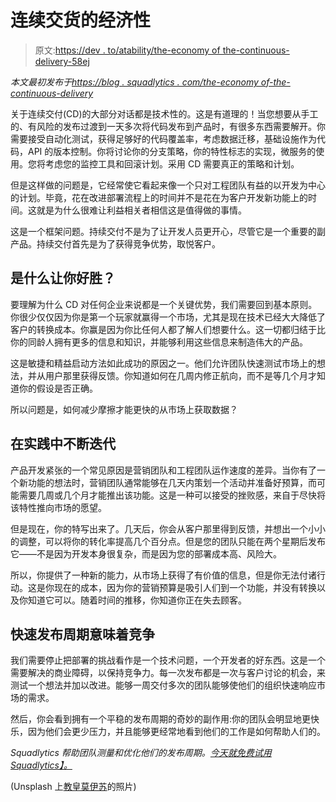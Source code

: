 # 连续交货的经济性

> 原文:[https://dev . to/atability/the-economy of the-continuous-delivery-58ej](https://dev.to/tability/the-economy-of-continuous-delivery-58ej)

*本文最初发布于[https://blog . squadlytics . com/the-economy of-the-continuous-delivery](https://blog.squadlytics.com/the-economy-of-continuous-delivery)*

关于连续交付(CD)的大部分对话都是技术性的。这是有道理的！当您想要从手工的、有风险的发布过渡到一天多次将代码发布到产品时，有很多东西需要解开。你需要接受自动化测试，获得足够好的代码覆盖率，考虑数据迁移，基础设施作为代码，API 的版本控制。你将讨论你的分支策略，你的特性标志的实现，微服务的使用。您将考虑您的监控工具和回滚计划。采用 CD 需要真正的策略和计划。

但是这样做的问题是，它经常使它看起来像一个只对工程团队有益的以开发为中心的计划。毕竟，花在改进部署流程上的时间并不是花在为客户开发新功能上的时间。这就是为什么很难让利益相关者相信这是值得做的事情。

这是一个框架问题。持续交付不是为了让开发人员更开心，尽管它是一个重要的副产品。持续交付首先是为了获得竞争优势，取悦客户。

## 是什么让你好胜？

要理解为什么 CD 对任何企业来说都是一个关键优势，我们需要回到基本原则。你很少仅仅因为你是第一个玩家就赢得一个市场，尤其是现在技术已经大大降低了客户的转换成本。你赢是因为你比任何人都了解人们想要什么。这一切都归结于比你的同龄人拥有更多的信息和知识，并能够利用这些信息来制造伟大的产品。

这是敏捷和精益启动方法如此成功的原因之一。他们允许团队快速测试市场上的想法，并从用户那里获得反馈。你知道如何在几周内修正航向，而不是等几个月才知道你的假设是否正确。

所以问题是，如何减少摩擦才能更快的从市场上获取数据？

## 在实践中不断迭代

产品开发紧张的一个常见原因是营销团队和工程团队运作速度的差异。当你有了一个新功能的想法时，营销团队通常能够在几天内策划一个活动并准备好预算，而可能需要几周或几个月才能推出该功能。这是一种可以接受的挫败感，来自于尽快将该特性推向市场的愿望。

但是现在，你的特写出来了。几天后，你会从客户那里得到反馈，并想出一个小小的调整，可以将你的转化率提高几个百分点。但是您的团队只能在两个星期后发布它——不是因为开发本身很复杂，而是因为您的部署成本高、风险大。

所以，你提供了一种新的能力，从市场上获得了有价值的信息，但是你无法付诸行动。这是你现在的成本，因为你的营销预算是吸引人们到一个功能，并没有转换以及你知道它可以。随着时间的推移，你知道你正在失去顾客。

## 快速发布周期意味着竞争

我们需要停止把部署的挑战看作是一个技术问题，一个开发者的好东西。这是一个需要解决的商业障碍，以保持竞争力。每一次发布都是一次与客户讨论的机会，来测试一个想法并加以改进。能够一周交付多次的团队能够使他们的组织快速响应市场的需求。

然后，你会看到拥有一个平稳的发布周期的奇妙的副作用:你的团队会明显地更快乐，因为他们会更少压力，并且能够更经常地看到他们的工作是如何帮助人们的。

*Squadlytics 帮助团队测量和优化他们的发布周期。[今天就免费试用 Squadlytics】。](https://squadlytics.com)*

(Unsplash 上[教皇莫伊苏](https://unsplash.com/photos/ObweQkF5w30)的照片)